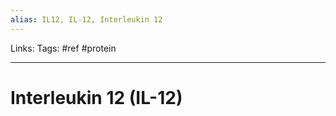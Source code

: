 ```yaml
---
alias: IL12, IL-12, Interleukin 12
---
```


Links: 
Tags: #ref #protein

-----

# Interleukin 12 (IL-12)
